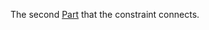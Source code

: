 The second [Part](https://create.roblox.com/docs/reference/engine/classes/BasePart) that the constraint connects.